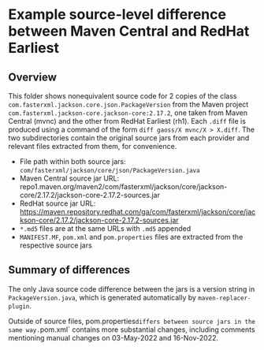 # Example source-level difference between Maven Central and RedHat Earliest

## Overview

This folder shows nonequivalent source code for 2 copies of the class `com.fasterxml.jackson.core.json.PackageVersion` from the Maven project `com.fasterxml.jackson-core.jackson-core:2.17.2`, one taken from Maven Central (mvnc) and the other from RedHat Earliest (rh1).
Each `.diff` file is produced using a command of the form `diff gaoss/X mvnc/X > X.diff`.
The two subdirectories contain the original source jars from each provider and relevant files extracted from them, for convenience.

- File path within both source jars: `com/fasterxml/jackson/core/json/PackageVersion.java`
- Maven Central source jar URL: repo1.maven.org/maven2/com/fasterxml/jackson/core/jackson-core/2.17.2/jackson-core-2.17.2-sources.jar
- RedHat source jar URL: https://maven.repository.redhat.com/ga/com/fasterxml/jackson/core/jackson-core/2.17.2/jackson-core-2.17.2-sources.jar
- `*.md5` files are at the same URLs with `.md5` appended
- `MANIFEST.MF`, `pom.xml` and `pom.properties` files are extracted from the respective source jars

## Summary of differences

The only Java source code difference between the jars is a version string in `PackageVersion.java`, which is generated automatically by `maven-replacer-plugin`.

Outside of source files, pom.properties` differs between source jars in the same way. `pom.xml` contains more substantial changes, including comments mentioning manual changes on 03-May-2022 and 16-Nov-2022.
